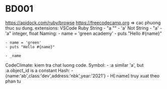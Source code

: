 # BD001
https://apidock.com/ruby/browse
https://freecodecamp.org
=> cac phuong thuc su dung.
extensions: VSCode Ruby
String
    - "a \""
    - 'a'
Not String 
    - "a'
    - 'a"
integer, float
Naming: 
    - name = 'green academy'
    - puts "Hello #{name}"

    - name = 'green'
    - puts "Hello #{name}"

    - _name
CodeClimate: kiem tra chat luong code.
Symbol:
    - :a similar 'a', but :a.object_id is a constant
Hash:
    - {name:'ab',class:'dev',address:'nbk',year:'2021'}
    - H[:name] truy xuat theo phan tu

